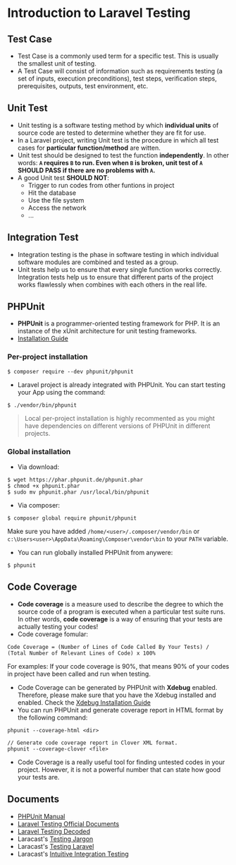 # Introduction to Laravel Testing

## Test Case
- Test Case is a commonly used term for a specific test. This is usually the smallest unit of testing.
- A Test Case will consist of information such as requirements testing (a set of inputs, execution preconditions), test steps, verification steps, prerequisites, outputs, test environment, etc.

## Unit Test
- Unit testing is a software testing method by which **individual units** of source code are tested to determine whether they are fit for use.
- In a Laravel project, writing Unit test is the procedure in which all test cases for **particular function/method** are witten.
- Unit test should be designed to test the function **independently**. In other words: **`A` requires `B` to run. Even when `B` is broken, unit test of `A` SHOULD PASS if there are no problems with `A`.**
- A good Unit test **SHOULD NOT**:
    - Trigger to run codes from other funtions in project
    - Hit the database
    - Use the file system
    - Access the network
    - ...

## Integration Test
- Integration testing is the phase in software testing in which individual software modules are combined and tested as a group.
- Unit tests help us to ensure that every single function works correctly. Integration tests help us to ensure that different parts of the project works flawlessly when combines with each others in the real life.

## PHPUnit
- **PHPUnit** is a programmer-oriented testing framework for PHP. It is an instance of the xUnit architecture for unit testing frameworks.
- [Installation Guide](https://phpunit.de/getting-started.html)

### Per-project installation
```
$ composer require --dev phpunit/phpunit
```

- Laravel project is already integrated with PHPUnit. You can start testing your App using the command:
```
$ ./vendor/bin/phpunit
```

> Local per-project installation is highly recommented as you might have dependencies on different versions of PHPUnit in different projects.

### Global installation

- Via download:
```
$ wget https://phar.phpunit.de/phpunit.phar
$ chmod +x phpunit.phar
$ sudo mv phpunit.phar /usr/local/bin/phpunit
```
- Via composer:
```
$ composer global require phpunit/phpunit
```

Make sure you have added `/home/<user>/.composer/vendor/bin` or `c:\Users<user>\AppData\Roaming\Composer\vendor\bin` to your `PATH` variable.

- You can run globally installed PHPUnit from anywere:
```
$ phpunit
```

## Code Coverage
- **Code coverage** is a measure used to describe the degree to which the source code of a program is executed when a particular test suite runs. In other words, **code coverage** is a way of ensuring that your tests are actually testing your codes!
- Code coverage fomular:
```
Code Coverage = (Number of Lines of Code Called By Your Tests) / (Total Number of Relevant Lines of Code) x 100%
```

For examples: If your code coverage is 90%, that means 90% of your codes in project have been called and run when testing.
- Code Coverage can be generated by PHPUnit with **Xdebug** enabled. Therefore, please make sure that you have the Xdebug installed and enabled. Check the [Xdebug Installation Guide](https://xdebug.org/docs/install)
- You can run PHPUnit and generate coverage report in HTML format by the following command:
```
phpunit --coverage-html <dir>

// Generate code coverage report in Clover XML format.
phpunit --coverage-clover <file>
```
- Code Coverage is a really useful tool for finding untested codes in your project. However, it is not a powerful number that can state how good your tests are.

## Documents
- [PHPUnit Manual](https://phpunit.de/manual/current/en/phpunit-book.pdf)
- [Laravel Testing Official Documents](https://laravel.com/docs/master/testing)
- [Laravel Testing Decoded](https://leanpub.com/laravel-testing-decoded)
- Laracast's [Testing Jargon](https://laracasts.com/series/testing-jargon)
- Laracast's [Testing Laravel](https://laracasts.com/series/phpunit-testing-in-laravel)
- Laracast's [Intuitive Integration Testing](https://laracasts.com/series/intuitive-integration-testing)
